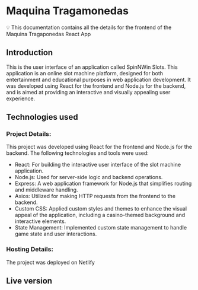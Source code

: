 # Maquina Tragamonedas

💡 This documentation contains all the details for the frontend of the Maquina Tragaponedas React App

## Introduction

This is the user interface of an application called SpinNWin Slots. This application is an online slot machine platform, designed for both entertainment and educational purposes in web application development. It was developed using React for the frontend and Node.js for the backend, and is aimed at providing an interactive and visually appealing user experience.

## Technologies used

### Project Details:

This project was developed using React for the frontend and Node.js for the backend. The following technologies and tools were used:

- React: For building the interactive user interface of the slot machine application.
- Node.js: Used for server-side logic and backend operations.
- Express: A web application framework for Node.js that simplifies routing and middleware handling.
- Axios: Utilized for making HTTP requests from the frontend to the backend.
- Custom CSS: Applied custom styles and themes to enhance the visual appeal of the application, including a casino-themed background and interactive elements.
- State Management: Implemented custom state management to handle game state and user interactions.

### Hosting Details:

The project was deployed on Netlify

## Live version


